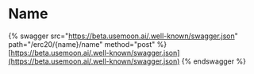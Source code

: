 # Name

{% swagger src="https://beta.usemoon.ai/.well-known/swagger.json" path="/erc20/{name}/name" method="post" %}
[https://beta.usemoon.ai/.well-known/swagger.json](https://beta.usemoon.ai/.well-known/swagger.json)
{% endswagger %}
